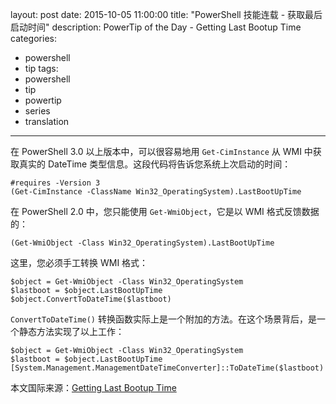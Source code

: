 ﻿layout: post
date: 2015-10-05 11:00:00
title: "PowerShell 技能连载 - 获取最后启动时间"
description: PowerTip of the Day - Getting Last Bootup Time
categories:
- powershell
- tip
tags:
- powershell
- tip
- powertip
- series
- translation
---
在 PowerShell 3.0 以上版本中，可以很容易地用 `Get-CimInstance` 从 WMI 中获取真实的 DateTime 类型信息。这段代码将告诉您系统上次启动的时间：

    #requires -Version 3
    (Get-CimInstance -ClassName Win32_OperatingSystem).LastBootUpTime

在 PowerShell 2.0 中，您只能使用 `Get-WmiObject`，它是以 WMI 格式反馈数据的：

    (Get-WmiObject -Class Win32_OperatingSystem).LastBootUpTime

这里，您必须手工转换 WMI 格式：

    $object = Get-WmiObject -Class Win32_OperatingSystem
    $lastboot = $object.LastBootUpTime
    $object.ConvertToDateTime($lastboot)

`ConvertToDateTime()` 转换函数实际上是一个附加的方法。在这个场景背后，是一个静态方法实现了以上工作：

    $object = Get-WmiObject -Class Win32_OperatingSystem
    $lastboot = $object.LastBootUpTime
    [System.Management.ManagementDateTimeConverter]::ToDateTime($lastboot)

<!--more-->
本文国际来源：[Getting Last Bootup Time](http://community.idera.com/powershell/powertips/b/tips/posts/getting-last-bootup-time)

